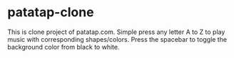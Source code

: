 # patatap-clone
This is clone project of patatap.com.  Simple press any letter A to Z to play music with corresponding shapes/colors.  Press the spacebar to toggle the background color from black to white.
